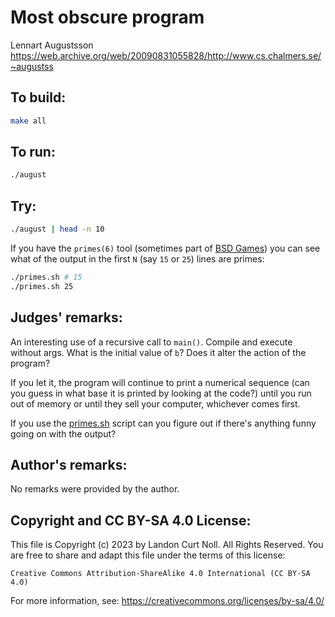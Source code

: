 # Most obscure program

Lennart Augustsson\
<https://web.archive.org/web/20090831055828/http://www.cs.chalmers.se/~augustss>

## To build:

```sh
make all
```

## To run:

```sh
./august
```

## Try:

```sh
./august | head -n 10
```

If you have the `primes(6)` tool (sometimes part of [BSD
Games](https://github.com/vattam/BSDGames)) you can see
what of the output in the first `N` (say `15` or `25`) lines are primes:

```sh
./primes.sh # 15
./primes.sh 25
```


## Judges' remarks:

An interesting use of a recursive call to `main()`.  Compile and execute
without args.  What is the initial value of `b`? Does it alter the
action of the program?

If you let it, the program will continue to print a numerical sequence (can you
guess in what base it is printed by looking at the code?) until you run out of
memory or until they sell your computer, whichever comes first.

If you use the [primes.sh](primes.sh) script can you figure out if there's
anything funny going on with the output?

## Author's remarks:

No remarks were provided by the author.

## Copyright and CC BY-SA 4.0 License:

This file is Copyright (c) 2023 by Landon Curt Noll.  All Rights Reserved.
You are free to share and adapt this file under the terms of this license:

    Creative Commons Attribution-ShareAlike 4.0 International (CC BY-SA 4.0)

For more information, see: https://creativecommons.org/licenses/by-sa/4.0/

